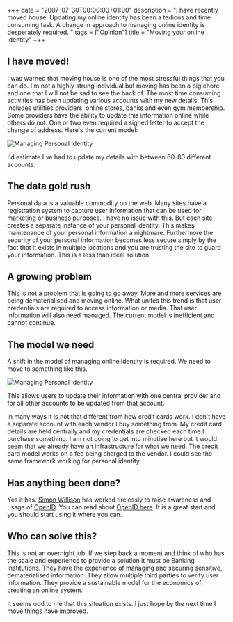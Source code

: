 +++
date = "2007-07-30T00:00:00+01:00"
description = "I have recently moved house. Updating my online identity has been a tedious and time consuming task. A change in approach to managing online identity is desperately required. "
tags = ["Opinion"]
title = "Moving your online identity"
+++

## I have moved!

I was warned that moving house is one of the most stressful things that you can
do. I'm not a highly strung individual but moving has been a big chore and one
that I will not be sad to see the back of. The most time consuming activities
has been updating various accounts with my new details. This includes utilities
providers, online stores, banks and even gym membership. Some providers have the
ability to update this information online while others do not. One or two even
required a signed letter to accept the change of address. Here's the current
model:

![Managing Personal Identity][1]

I'd estimate I've had to update my details with between 60-80 different
accounts.

## The data gold rush

Personal data is a valuable commodity on the web. Many sites have a registration
system to capture user information that can be used for marketing or business
purposes. I have no issue with this. But each site creates a separate instance
of your personal identity. This makes maintenance of your personal information a
nightmare. Furthermore the security of your personal information becomes less
secure simply by the fact that it exists in multiple locations and you are
trusting the site to guard your information. This is a less than ideal solution.

## A growing problem

This is not a problem that is going to go away. More and more services are being
dematerialised and moving online. What unites this trend is that user
credentials are required to access information or media. That user information
will also need managed. The current model is inefficient and cannot continue.

## The model we need

A shift in the model of managing online identity is required. We need to move to
something like this.

![Managing Personal Identity][2]

This allows users to update their information with one central provider and for
all other accounts to be updated from that account.

In many ways it is not that different from how credit cards work. I don't have a
separate account with each vendor I buy something from. My credit card details
are held centrally and my credentials are checked each time I purchase
something. I am not going to get into minutiae here but it would seem that we
already have an infrastructure for what we need. The credit card model works on
a fee being charged to the vendor. I could see the same framework working for
personal identity.

## Has anything been done?

Yes it has. [Simon Willison][3] has worked tirelessly to raise awareness and
usage of [OpenID][4]. You can read about [OpenID here][4]. It is a great start
and you should start using it where you can.

## Who can solve this?

This is not an overnight job. If we step back a moment and think of who has the
scale and experience to provide a solution it must be Banking Institutions. They
have the experience of managing and securing sensitive, dematerialised
information. They allow multiple third parties to verify user information. They
provide a sustainable model for the economics of creating an online system.

It seems odd to me that this situation exists. I just hope by the next time I
move things have improved.

[1]: /images/articles/identity.png
[2]: /images/articles/indentity_new.png
[3]: http://simonwillison.net/
[4]: http://openid.net/
